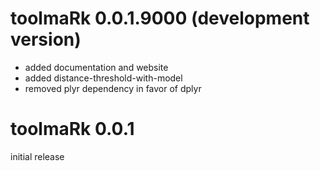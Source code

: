# toolmaRk 0.0.1.9000 (development version)

- added documentation and website
- added distance-threshold-with-model
- removed plyr dependency in favor of dplyr

# toolmaRk 0.0.1

initial release

